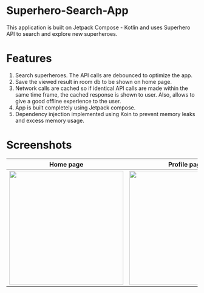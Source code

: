 # Superhero-Search-App
This application is built on Jetpack Compose - Kotlin and uses Superhero API to search and explore new superheroes.

# Features
1. Search superheroes. The API calls are debounced to optimize the app.
2. Save the viewed result in room db to be shown on home page.
3. Network calls are cached so if identical API calls are made within the same time frame, the cached response is shown to user. Also, allows to give a good offline experience to the user.
4. App is built completely using Jetpack compose.
5. Dependency injection implemented using Koin to prevent memory leaks and excess memory usage.

# Screenshots
| Home page                                                                             | Profile page                                                                             |
|---------------------------------------------------------------------------------------|------------------------------------------------------------------------------------------|
| <img src = "https://github.com/ishanvohra2/Superhero-Search-App/assets/19891009/1a923a2d-cdd9-454a-ab91-e473d176d841" width = 300px/> | <img src = "https://github.com/ishanvohra2/Superhero-Search-App/assets/19891009/2c4ebf62-d8b9-4716-bd62-0bc6eb3d1db8" width = 300px/> |
